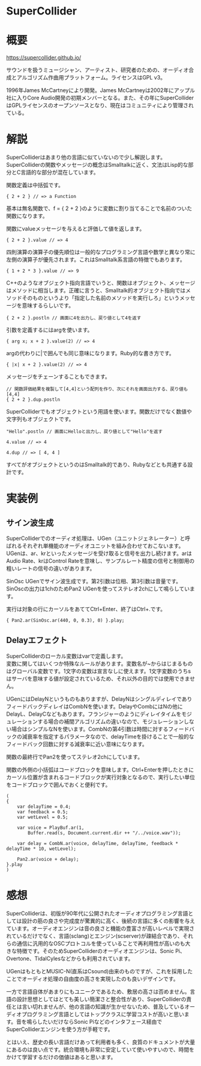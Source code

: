 SuperCollider
===

# 概要

https://supercollider.github.io/

サウンドを扱うミュージシャン、アーティスト、研究者のための、オーディオ合成とアルゴリズム作曲用プラットフォーム。ライセンスはGPL v3。

1996年James McCartneyにより開発。James McCartneyは2002年にアップル社に入りCore Audio開発の初期メンバーとなる。また、その年にSuperColliderはGPLライセンスのオープンソースとなり、現在はコミュニティにより管理されている。

# 解説

SuperColliderはあまり他の言語に似ていないので少し解説します。SuperColliderの関数やメッセージの概念はSmalltalkに近く、文法はLisp的な部分とC言語的な部分が混在しています。

関数定義は中括弧です。

```SuperCollider
{ 2 + 2 } // => a Function
```

基本は無名関数で、f = { 2 + 2 }のように変数に割り当てることで名前のついた関数になります。

関数にvalueメッセージを与えると評価して値を返します。

```SuperCollider
{ 2 + 2 }.value // => 4
```

四則演算の演算子の優先順位は一般的なプログラミング言語や数学と異なり常に左側の演算子が優先されます。これはSmalltalk系言語の特徴でもあります。

```SuperCollider
{ 1 + 2 * 3 }.value // => 9
```

C++のようなオブジェクト指向言語でいうと、関数はオブジェクト、メッセージはメソッドに相当します。正確に言うと、Smalltalk的オブジェクト指向ではメソッドそのものというより「指定した名前のメソッドを実行しろ」というメッセージを意味するらしいです。

```SuperCollider
{ 2 + 2 }.postln // 画面に4を出力し、戻り値として4を返す
```

引数を定義するにはargを使います。

```SuperCollider
{ arg x; x + 2 }.value(2) // => 4
```

argの代わりに|で囲んでも同じ意味になります。Ruby的な書き方です。

```SuperCollider
{ |x| x + 2 }.value(2) // => 4
```

メッセージをチェーンすることもできます。

```SuperCollider
// 関数評価結果を複製して[4,4]という配列を作り、次にそれを画面出力する、戻り値も[4,4]
{ 2 + 2 }.dup.postln
```

SuperColliderでもオブジェクトという用語を使います。関数だけでなく数値や文字列もオブジェクトです。

```SuperCollider
"Hello".postln // 画面にHelloと出力し、戻り値として"Hello"を返す

4.value // => 4

4.dup // => [ 4, 4 ]
```

すべてがオブジェクトというのはSmalltalk的であり、Rubyなどとも共通する設計です。

# 実装例

## サイン波生成

SuperColliderでのオーディオ処理は、UGen（ユニットジェネレーター）と呼ばれるそれぞれ単機能のオーディオユニットを組み合わせておこないます。UGenは、ar、krといったメッセージを受け取ると信号を出力し続けます。arはAudio Rate、krはControl Rateを意味し、サンプルレート精度の信号と制御用の粗いレートの信号の違いがあります。

SinOsc UGenでサイン波生成です。第2引数は位相、第3引数は音量です。SinOscの出力は1chのためPan2 UGenを使ってステレオ2chにして鳴らしています。

実行は対象の行にカーソルをあててCtrl+Enter、終了はCtrl+.です。

```SuperCollider
{ Pan2.ar(SinOsc.ar(440, 0, 0.3), 0) }.play;
```

## Delayエフェクト

SuperColliderのローカル変数はvarで定義します。  
変数に関してはいくつか特殊なルールがあります。変数名が\~からはじまるものはグローバル変数です。1文字の変数は宣言なしに使えます。1文字変数のうちsはサーバを意味する値が設定されているため、それ以外の目的では使用できません。

UGenにはDelayNというものもありますが、DelayNはシングルディレイでありフィードバックディレイはCombNを使います。DelayやCombにはNの他にDelayL、DelayCなどもあります。フランジャーのようにディレイタイムをモジュレーションする場合の補間アルゴリズムの違いなので、モジュレーションしない場合はシンプルなNを使います。CombNの第4引数は時間に対するフィードバックの減衰率を指定するパラメータなので、delayTimeを掛けることで一般的なフィードバック回数に対する減衰率に近い意味になります。

関数の最終行でPan2を使ってステレオ2chにしています。

関数の外側の小括弧はコードブロックを意味します。Ctrl+Enterを押したときにカーソル位置が含まれるコードブロックが実行対象となるので、実行したい単位をコードブロックで囲んでおくと便利です。

```SuperCollider
(
{
	var delayTime = 0.4;
	var feedback = 0.5;
	var wetLevel = 0.5;

	var voice = PlayBuf.ar(1,
		Buffer.read(s, Document.current.dir ++ "/../voice.wav"));

	var delay = CombN.ar(voice, delayTime, delayTime, feedback * delayTime * 10, wetLevel);

	Pan2.ar(voice + delay);
}.play
)
```


# 感想

SuperColliderは、初版が90年代に公開されたオーディオプログラミング言語としては設計の筋の良さや完成度が驚異的に高く、後続の言語に多くの影響を与えています。オーディオエンジンは音の良さと機能の豊富さが高いレベルで実現されているだけでなく、言語(sclang)とエンジン(scserver)が疎結合であり、それらの通信に汎用的なOSCプロトコルを使っていることで再利用性が高いのも大きな特徴です。そのためSuperColliderのオーディオエンジンは、Sonic Pi、Overtone、TidalCylesなどからも利用されています。

UGenはもともとMUSIC-N(直系はCsound)由来のものですが、これを採用したことでオーディオ処理の自由度の高さを実現したのも良いデザインです。

一方で言語自体があまりにもユニークであるため、敷居の高さは否めません。言語の設計思想としてはとても美しい簡潔さと整合性があり、SuperColliderの責任とは言い切れませんが、他の言語の知識が生かせないため、普及しているオーディオプログラミング言語としてはトップクラスに学習コストが高いと思います。音を鳴らしたいだけならSonic Piなどのインタフェース経由でSuperColliderエンジンを使う方が手軽です。

とはいえ、歴史の長い言語だけあって利用者も多く、良質のドキュメントが大量にあるのは良い点です。統合環境も非常に安定していて使いやすいので、時間をかけて学習するだけの価値はあると思います。

